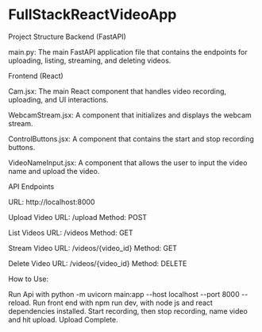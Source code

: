 # FullStackReactVideoApp
Project Structure
Backend (FastAPI)

main.py: The main FastAPI application file that contains the endpoints for uploading, listing, streaming, and deleting videos.

Frontend (React)

Cam.jsx: The main React component that handles video recording, uploading, and UI interactions.

WebcamStream.jsx: A component that initializes and displays the webcam stream.

ControlButtons.jsx: A component that contains the start and stop recording buttons.

VideoNameInput.jsx: A component that allows the user to input the video name and upload the video.

API Endpoints

URL: http://localhost:8000

Upload Video
URL: /upload
Method: POST

List Videos
URL: /videos
Method: GET

Stream Video
URL: /videos/{video_id}
Method: GET

Delete Video
URL: /videos/{video_id}
Method: DELETE

How to Use:

Run Api with  python -m uvicorn main:app --host localhost --port 8000 --reload. 
Run front end with npm run dev, with node js and react dependencies installed. 
Start recording, then stop recording, name video and hit upload. 
Upload Complete.
